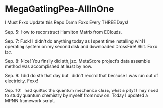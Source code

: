 # MegaGatlingPea-AllInOne
I Must Fxxx Update this Repo Damn Fxxx Every THREE Days!

Sep. 5: How to reconstruct Hamilton Matrix from EClouds.

Sep. 7: Fuck! I didn't do anything today as I spent time installing win11 operating system on my second disk and downloaded CrossFire! Shit. Fxxx jzc.

Sep. 8: Nice! You finally did sth, jzc. MetaScore project's data assemble method was accomplished at least by now.

Sep. 9: I did do sth that day but I didn't record that because I was run out of electricity. Fxxx!

Sep. 10: I had quitted the quantum mechanics class, what a pity! I may need to study quantum chemistry by myself from now on. Today I updated a MPNN framework script.
